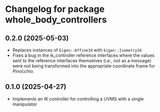 # Changelog for package whole_body_controllers

## 0.2.0 (2025-05-03)

- Replaces instances of `Eigen::Affine3d` with `Eigen::Isometry3d`
- Fixes a bug in the ik_controller reference interfaces where the values sent
  to the reference interfaces themselves (i.e., not as a message) were not
  being transformed into the appropriate coordinate frame for Pinocchio.

## 0.1.0 (2025-04-27)

- Implements an IK controller for controlling a UVMS with a single manipulator
